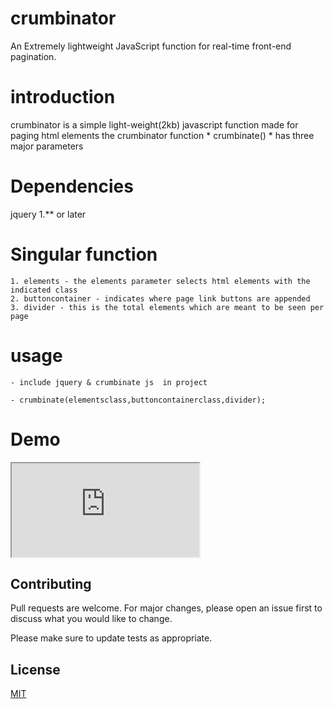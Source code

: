 # crumbinator
An Extremely lightweight JavaScript function 
for real-time  front-end pagination.






# introduction
crumbinator is a simple light-weight(2kb) javascript function made for 
paging html elements
the crumbinator function * crumbinate() * has three major parameters

# Dependencies
jquery 1.** or later

# Singular function
```
1. elements - the elements parameter selects html elements with the indicated class
2. buttoncontainer - indicates where page link buttons are appended
3. divider - this is the total elements which are meant to be seen per page
```

# usage
```
- include jquery & crumbinate js  in project

- crumbinate(elementsclass,buttoncontainerclass,divider);

```

# Demo
<iframe src="http://host24.epizy.com/crumb.html"></iframe>

## Contributing
Pull requests are welcome. For major changes, please open an issue first to discuss what you would like to change.

Please make sure to update tests as appropriate.

## License
[MIT](https://choosealicense.com/licenses/mit/)
